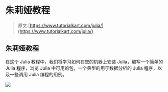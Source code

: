 # 朱莉娅教程

> 原文:[https://www.tutorialkart.com/julia/](https://www.tutorialkart.com/julia/)

## 朱莉娅教程

在这个 Julia 教程中，我们将学习如何在您的机器上安装 Julia，编写一个简单的 Julia 程序，浏览 Julia 中可用的包，一个典型的用于数据分析的 Julia 程序，以及一些调用 Julia 编程的用例。

[![](../Images/925da31b32d6bc3827932f6c8afb11bb.png)](https://www.tutorialkart.com/)